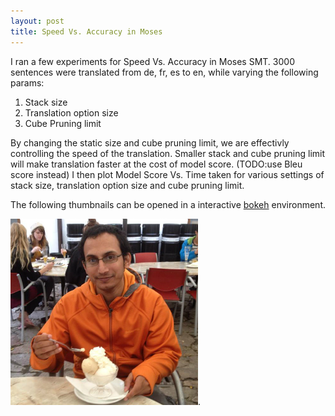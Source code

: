 ```yaml
---
layout: post
title: Speed Vs. Accuracy in Moses
---
```

I ran a few experiments for Speed Vs. Accuracy in Moses SMT. 3000 sentences were translated from de, fr, es to en, while varying the following params:

1. Stack size   
2. Translation option size  
3. Cube Pruning limit  

By changing the static size and cube pruning limit, we are effectivly controlling the speed of the translation. Smaller stack and cube pruning limit will make translation faster at the cost of model score. (TODO:use Bleu score instead) I then plot Model Score Vs. Time taken for various settings of stack size, translation option size and cube pruning limit.

The following thumbnails can be opened in a interactive [bokeh](http://bokeh.pydata.org/en/latest/) environment.

![smiley](https://raw.githubusercontent.com/arendu/arendu.github.io/master/images/selfie.jpg).
